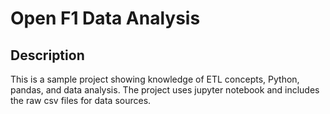 # Open F1 Data Analysis

## Description

This is a sample project showing knowledge of ETL concepts, Python, pandas, and data analysis.
The project uses jupyter notebook and includes the raw csv files for data sources. 
